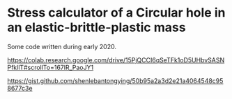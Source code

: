# Stress calculator of a Circular hole in an elastic-brittle-plastic mass

Some code written during early 2020.

<https://colab.research.google.com/drive/15PjQCCI6qSeTFk1oD5UHbvSASNPfkllT#scrollTo=167lR_PaoJY1>

<https://gist.github.com/shenlebantongying/50b95a2a3d2e21a4064548c958677c3e>
